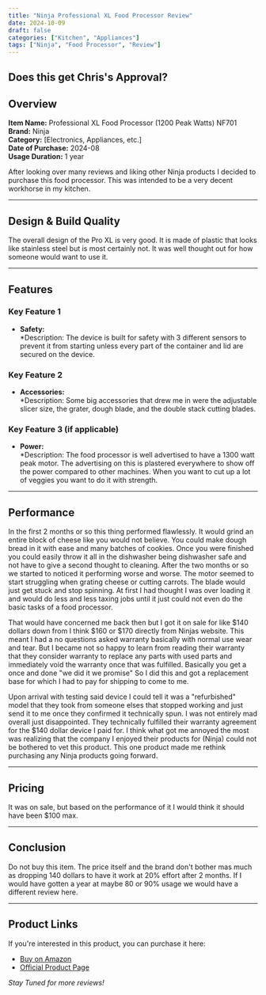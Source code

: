 ```yaml
---
title: "Ninja Professional XL Food Processor Review"
date: 2024-10-09
draft: false
categories: ["Kitchen", "Appliances"]
tags: ["Ninja", "Food Processor", "Review"]
---
```


## Does this get Chris's Approval?
<!--
![Chris's sticker of approval](/images/chris-approval.png)
-->

<!--
![Chris's sticker of approval](/images/chris-disapproval.png)
-->


## Overview

**Item Name:** Professional XL Food Processor (1200 Peak Watts) NF701  
**Brand:** Ninja  
**Category:** [Electronics, Appliances, etc.]  
**Date of Purchase:** 2024-08  
**Usage Duration:** 1 year  

After looking over many reviews and liking other Ninja products I decided to purchase this food processor. This was intended to be a very decent workhorse in my kitchen.

---

## Design & Build Quality

The overall design of the Pro XL is very good. It is made of plastic that looks like stainless steel but is most certainly not. It was well thought out for how someone would want to use it.

---

## Features

### Key Feature 1

- **Safety:**  
  *Description: The device is built for safety with 3 different sensors to prevent it from starting unless every part of the container and lid are secured on the device.

### Key Feature 2

- **Accessories:**  
  *Description: Some big accessories that drew me in were the adjustable slicer size, the grater, dough blade, and the double stack cutting blades.

### Key Feature 3 (if applicable)

- **Power:**  
  *Description: The food processor is well advertised to have a 1300 watt peak motor. The advertising on this is plastered everywhere to show off the power compared to other machines. When you want to cut up a lot of veggies you want to do it with strength.

---

## Performance

In the first 2 months or so this thing performed flawlessly. It would grind an entire block of cheese like you would not believe. You could make dough bread in it with ease and many batches of cookies. Once you were finished you could easily throw it all in the dishwasher being dishwasher safe and not have to give a second thought to cleaning. After the two months or so we started to noticed it performing worse and worse. The motor seemed to start struggling when grating cheese or cutting carrots. The blade would just get stuck and stop spinning. At first I had thought I was over loading it and would do less and less taxing jobs until it just could not even do the basic tasks of a food processor.

That would have concerned me back then but I got it on sale for like $140 dollars down from I think $160 or $170 directly from Ninjas website. This meant I had a no questions asked warranty basically with normal use wear and tear. But I became not so happy to learn from reading their warranty that they consider warranty to replace any parts with used parts and immediately void the warranty once that was fulfilled. Basically you get a once and done "we did it we promise" So I did this and got a replacement base for which I had to pay for shipping to come to me.

Upon arrival with testing said device I could tell it was a "refurbished" model that they took from someone elses that stopped working and just send it to me once they confirmed it technically spun. I was not entirely mad overall just disappointed. They technically fulfilled their warranty agreement for the $140 dollar device I paid for. I think what got me annoyed the most was realizing that the company I enjoyed their products for (Ninja) could not be bothered to vet this product. This one product made me rethink purchasing any Ninja products going forward.

---
## Pricing

It was on sale, but based on the performance of it I would think it should have been $100 max.

---

## Conclusion

Do not buy this item. The price itself and the brand don't bother mas much as dropping 140 dollars to have it work at 20% effort after 2 months. If I would have gotten a year at maybe 80 or 90% usage we would have a different review here.

---
## Product Links

If you're interested in this product, you can purchase it here:

- [Buy on Amazon](https://www.amazon.com/Ninja-NF701-Professional-Processor-Peak-Wattage/dp/B09SBSGLSS)
- [Official Product Page](https://www.ninjakitchen.com/products/ninja-professional-xl-food-processor-zidNF701)

*Stay Tuned for more reviews!*